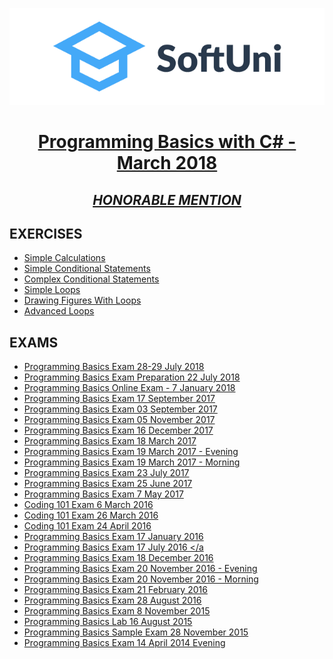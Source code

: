 <p align="center"><img src="https://github.com/blazarow09/ProgrammingBasicsWithCsharp/blob/master/img/logo.png" /></p>

# <a href="https://softuni.bg/trainings/1896/programming-basics-with-csharp-march-2018/open#lesson-7992"><p align="center">Programming Basics with C# - March 2018<p></a>

## <p align="center"> <a href="https://softuni.bg/certificates/details/56636/8b08c9d3" > *HONORABLE MENTION* </a> </p>

## EXERCISES
* <a href="https://github.com/blazarow09/ProgrammingBasicsWithCsharp/tree/master/Simple%20Calculations" > Simple Calculations </a>
* <a href="https://github.com/blazarow09/ProgrammingBasicsWithCsharp/tree/master/Simple%20Conditional%20Statements" > Simple Conditional Statements </a>
* <a href="https://github.com/blazarow09/ProgrammingBasicsWithCsharp/tree/master/Complex%20Conditional%20Statements" > Complex Conditional Statements </a>
* <a href="https://github.com/blazarow09/ProgrammingBasicsWithCsharp/tree/master/Simple%20Loops" > Simple Loops </a>
* <a href="https://github.com/blazarow09/ProgrammingBasicsWithCsharp/tree/master/Drawing%20Figures%20with%20Loops" > Drawing Figures With Loops </a>
* <a href="https://github.com/blazarow09/ProgrammingBasicsWithCsharp/tree/master/Advanced%20Loops" > Advanced Loops </a>

## EXAMS
* <a href="https://github.com/blazarow09/ProgrammingBasicsWithCsharp/tree/master/Porgramming%20Basics%20Exam%2028-29%20July%202018" > Programming Basics Exam 28-29 July 2018 </a>
* <a href="https://github.com/blazarow09/ProgrammingBasicsWithCsharp/tree/master/Programming%20Basics%20Exam%20Preparation%2022%20July%202018" > Programming Basics Exam Preparation 22 July 2018 </a>
* <a href="https://github.com/blazarow09/ProgrammingBasicsWithCsharp/tree/master/Programming%20Basics%20Online%20Exam%20-%207%20January%202018" > Programming Basics Online Exam - 7 January 2018 </a>
* <a href="https://github.com/blazarow09/ProgrammingBasicsWithCsharp/tree/master/Programming%20Basics%20Exam%20-%2017%20September%202017" > Programming Basics Exam 17 September 2017 </a>
* <a href="https://github.com/blazarow09/ProgrammingBasicsWithCsharp/tree/master/Programming%20Basics%20Exam%20-%2003%20September%202017" > Programming Basics Exam 03 September 2017 </a>
* <a href="https://github.com/blazarow09/ProgrammingBasicsWithCsharp/tree/master/Programming%20Basics%20Exam%20-%2005%20November%202017" > Programming Basics Exam 05 November 2017 </a>
* <a href="https://github.com/blazarow09/ProgrammingBasicsWithCsharp/tree/master/Programming%20Basics%20Exam%20-%2016%20December%202017" > Programming Basics Exam 16 December 2017 </a>
* <a href="https://github.com/blazarow09/ProgrammingBasicsWithCsharp/tree/master/Programming%20Basics%20Exam%20-%2018%20March%202017" > Programming Basics Exam 18 March 2017 </a>
* <a href="https://github.com/blazarow09/ProgrammingBasicsWithCsharp/tree/master/Programming%20Basics%20Exam%20-%2019%20March%202017%20-%20Evening" > Programming Basics Exam 19 March 2017 - Evening </a>
* <a href="https://github.com/blazarow09/ProgrammingBasicsWithCsharp/tree/master/Programming%20Basics%20Exam%20-%2019%20March%202017%20-%20Morning" > Programming Basics Exam 19 March 2017 - Morning </a>
* <a href="https://github.com/blazarow09/ProgrammingBasicsWithCsharp/tree/master/Programming%20Basics%20Exam%20-%2023%20July%202017" > Programming Basics Exam 23 July 2017 </a>
* <a href="https://github.com/blazarow09/ProgrammingBasicsWithCsharp/tree/master/Programming%20Basics%20Exam%20-%2025%20June%202017" > Programming Basics Exam 25 June 2017 </a>
* <a href="https://github.com/blazarow09/ProgrammingBasicsWithCsharp/tree/master/Programming%20Basics%20Exam%20-%207%20May%202017" > Programming Basics Exam 7 May 2017 </a>
* <a href="https://github.com/blazarow09/ProgrammingBasicsWithCsharp/tree/master/Coding%20101%20Exam%20-%206%20March%202016" > Coding 101 Exam 6 March 2016 </a>
* <a href="https://github.com/blazarow09/ProgrammingBasicsWithCsharp/tree/master/Coding%20101%20Exam%20-%2026%20March%202016" > Coding 101 Exam 26 March 2016 </a>
* <a href="https://github.com/blazarow09/ProgrammingBasicsWithCsharp/tree/master/Coding%20101%20Exam%20-%2024%20April%202016" > Coding 101 Exam 24 April 2016 </a>
* <a href="https://github.com/blazarow09/ProgrammingBasicsWithCsharp/tree/master/Programming%20Basics%20Exam%20-%2017%20January%202016" > Programming Basics Exam 17 January 2016 </a>
* <a href="https://github.com/blazarow09/ProgrammingBasicsWithCsharp/tree/master/Programming%20Basics%20Exam%20-%2017%20July%202016" > Programming Basics Exam 17 July 2016 </a
* <a href="https://github.com/blazarow09/ProgrammingBasicsWithCsharp/tree/master/Programming%20Basics%20Exam%20-%2018%20December%202016" > Programming Basics Exam 18 December 2016 </a>
* <a href="https://github.com/blazarow09/ProgrammingBasicsWithCsharp/tree/master/Programming%20Basics%20Exam%20-%2020%20November%202016%20-%20Evening" > Programming Basics Exam 20 November 2016 - Evening </a>
* <a href="https://github.com/blazarow09/ProgrammingBasicsWithCsharp/tree/master/Programming%20Basics%20Exam%20-%2020%20November%202016%20-%20Morning" > Programming Basics Exam 20 November 2016 - Morning </a>
* <a href="https://github.com/blazarow09/ProgrammingBasicsWithCsharp/tree/master/Programming%20Basics%20Exam%20-%2021%20February%202016" > Programming Basics Exam 21 February 2016 </a>
* <a href="https://github.com/blazarow09/ProgrammingBasicsWithCsharp/tree/master/Programming%20Basics%20Exam%20-%2028%20August%202016" > Programming Basics Exam 28 August 2016 </a>
* <a href="https://github.com/blazarow09/ProgrammingBasicsWithCsharp/tree/master/Programming%20Basics%20Exam%20-%208%20November%202015" > Programming Basics Exam 8 November 2015 </a>
* <a href="https://github.com/blazarow09/ProgrammingBasicsWithCsharp/tree/master/Programming%20Basics%20Lab%20-%2016%20August%202015" > Programming Basics Lab 16 August 2015 </a>
* <a href="https://github.com/blazarow09/ProgrammingBasicsWithCsharp/tree/master/Programming%20Basics%20Sample%20Exam%20-%2028%20November%202015" > Programming Basics Sample Exam 28 November 2015 </a>
* <a href="https://github.com/blazarow09/ProgrammingBasicsWithCsharp/tree/master/Programming%20Basics%20Exam%2014%20April%202014%20Evening" > Programming Basics Exam 14 April 2014 Evening </a>


